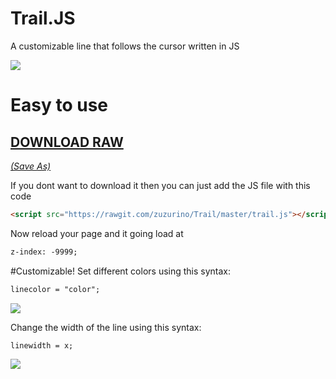 # Trail.JS
A customizable line that follows the cursor written in JS

<img src="https://raw.githubusercontent.com/zuzurino/Trail/f4ff9477dfcdafd3db176dedcd71f59e995b97d9/Examples/example.gif" />


# Easy to use
<a href="https://rawgit.com/zuzurino/Trail/master/trail.js"><h2>**DOWNLOAD RAW**</h2>*(Save As)*</a>

If you dont want to download it then you can just add the JS file with this code 
```HTML
<script src="https://rawgit.com/zuzurino/Trail/master/trail.js"></script>
```
Now reload your page and it going load at 
```HTML
z-index: -9999;
```
#Customizable!
  Set different colors using this syntax: 
  ```HTML
linecolor = "color";
  ```
<img src="https://raw.githubusercontent.com/zuzurino/Trail/f4ff9477dfcdafd3db176dedcd71f59e995b97d9/Examples/color.png" />

  Change the width of the line using this syntax: 
  ```HTML
linewidth = x;
  ```
<img src="https://raw.githubusercontent.com/zuzurino/Trail/f4ff9477dfcdafd3db176dedcd71f59e995b97d9/Examples/width.png" />
